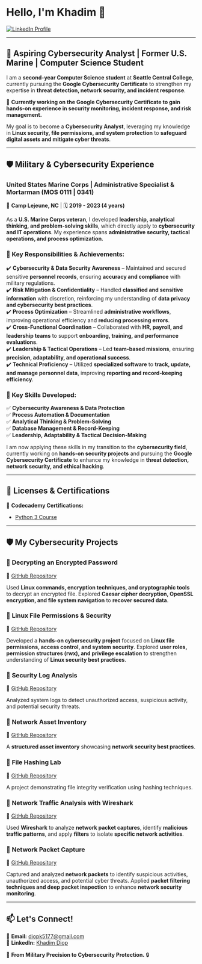 # **Hello, I'm Khadim 👋**  

<a href="https://www.linkedin.com/in/khadim-diop-9716802b1/" target="_blank">
    <img src="https://img.shields.io/badge/LinkedIn-Profile-blue?logo=linkedin" alt="LinkedIn Profile">
</a>  

---

## 🚀 **Aspiring Cybersecurity Analyst | Former U.S. Marine | Computer Science Student**  

I am a **second-year Computer Science student** at **Seattle Central College**, currently pursuing the **Google Cybersecurity Certificate** to strengthen my expertise in **threat detection, network security, and incident response**.  

🔹 **Currently working on the Google Cybersecurity Certificate to gain hands-on experience in security monitoring, incident response, and risk management.**  

My goal is to become a **Cybersecurity Analyst**, leveraging my knowledge in **Linux security, file permissions, and system protection** to **safeguard digital assets and mitigate cyber threats**.  

---

## **🛡 Military & Cybersecurity Experience**  

### **United States Marine Corps | Administrative Specialist & Mortarman (MOS 0111 | 0341)**  
📍 **Camp Lejeune, NC** | 🗓 **2019 - 2023 (4 years)**  

As a **U.S. Marine Corps veteran**, I developed **leadership, analytical thinking, and problem-solving skills**, which directly apply to **cybersecurity and IT operations**. My experience spans **administrative security, tactical operations, and process optimization**.

### **🔹 Key Responsibilities & Achievements:**  
✔️ **Cybersecurity & Data Security Awareness** – Maintained and secured sensitive **personnel records**, ensuring **accuracy and compliance** with military regulations.  
✔️ **Risk Mitigation & Confidentiality** – Handled **classified and sensitive information** with discretion, reinforcing my understanding of **data privacy and cybersecurity best practices**.  
✔️ **Process Optimization** – Streamlined **administrative workflows**, improving operational efficiency and **reducing processing errors**.  
✔️ **Cross-Functional Coordination** – Collaborated with **HR, payroll, and leadership teams** to support **onboarding, training, and performance evaluations**.  
✔️ **Leadership & Tactical Operations** – Led **team-based missions**, ensuring **precision, adaptability, and operational success**.  
✔️ **Technical Proficiency** – Utilized **specialized software** to **track, update, and manage personnel data**, improving **reporting and record-keeping efficiency**.  

### **🔹 Key Skills Developed:**  
✅ **Cybersecurity Awareness & Data Protection**  
✅ **Process Automation & Documentation**  
✅ **Analytical Thinking & Problem-Solving**  
✅ **Database Management & Record-Keeping**  
✅ **Leadership, Adaptability & Tactical Decision-Making**  

I am now applying these skills in my transition to the **cybersecurity field**, currently working on **hands-on security projects** and pursuing the **Google Cybersecurity Certificate** to enhance my knowledge in **threat detection, network security, and ethical hacking**.

---

## **📜 Licenses & Certifications**  

📜 **Codecademy Certifications:**  
- [Python 3 Course](https://www.linkedin.com/in/khadim-diop-9716802b1/details/certifications/)  

---

## **🛡️ My Cybersecurity Projects**  

### 🔹 **Decrypting an Encrypted Password**  
📌 [GitHub Repository](https://github.com/KHAUSMC/Decrypting-an-encrypted-password)  

Used **Linux commands, encryption techniques, and cryptographic tools** to decrypt an encrypted file. Explored **Caesar cipher decryption, OpenSSL encryption, and file system navigation** to **recover secured data**.

### 🔹 **Linux File Permissions & Security**  
📌 [GitHub Repository](https://github.com/KHAUSMC/linux-file-permissions/blob/main/README.md)  

Developed a **hands-on cybersecurity project** focused on **Linux file permissions, access control, and system security**. Explored **user roles, permission structures (rwx), and privilege escalation** to strengthen understanding of **Linux security best practices**.

### 🔹 **Security Log Analysis**  
📌 [GitHub Repository](https://github.com/KHAUSMC/Security-Log-Analysis/blob/main/README.md)  

Analyzed system logs to detect unauthorized access, suspicious activity, and potential security threats.  

### 🔹 **Network Asset Inventory**  
📌 [GitHub Repository](https://github.com/KHAUSMC/network_asset_inventory/blob/main/README.md)  

A **structured asset inventory** showcasing **network security best practices**.

### 🔹 **File Hashing Lab**  
📌 [GitHub Repository](https://github.com/KHAUSMC/File-Hashing/blob/main/README.md)  

A project demonstrating file integrity verification using hashing techniques.

### 🔹 **Network Traffic Analysis with Wireshark**  
📌 [GitHub Repository](https://github.com/KHAUSMC/network-traffic-analysis-with-wireshark/blob/main/README.md)  

Used **Wireshark** to analyze **network packet captures**, identify **malicious traffic patterns**, and apply **filters** to isolate **specific network activities**.

### 🔹 **Network Packet Capture**  
📌 [GitHub Repository](https://github.com/KHAUSMC/Network-packet-capture/blob/main/README.md)  

Captured and analyzed **network packets** to identify suspicious activities, unauthorized access, and potential cyber threats. Applied **packet filtering techniques and deep packet inspection** to enhance **network security monitoring**.

---

## **📫 Let's Connect!**  
📩 **Email:** diopk5177@gmail.com  
🔗 **LinkedIn:** [Khadim Diop](https://www.linkedin.com/in/khadim-diop-9716802b1/)  

🚀 **From Military Precision to Cybersecurity Protection.** 🔒
